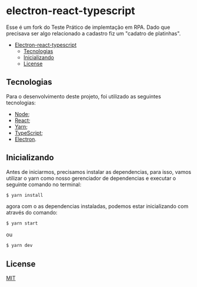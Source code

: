 # electron-react-typescript
Esse é um fork do Teste Prático de implemtação em RPA. Dado que precisava ser algo relacionado a cadastro fiz um "cadatro de platinhas". 

- [Electron-react-typescript](#electron-react-typescript)
  - [Tecnologias](#tecnologias)
  - [Inicializando](#inicializando)
  - [License](#license)
  
  
## Tecnologias

Para o desenvolvimento deste projeto, foi utilizado as seguintes tecnologias:

- [Node](https://nodejs.org/en/);
- [React](https://pt-br.reactjs.org/);
- [Yarn](https://yarnpkg.com/);
- [TypeScript](https://www.typescriptlang.org/);
- [Electron](https://www.electronjs.org/pt/docs/latest/tutorial/boilerplates-and-clis).  

## Inicializando
Antes de iniciarmos, precisamos instalar as dependencias, para isso, vamos utilizar o yarn como nosso gerenciador de dependencias e executar o seguinte comando no terminal:

```bash
$ yarn install
```

agora com o as dependencias instaladas, podemos estar inicializando com através do comando:

```bash
$ yarn start
```
ou

```bash
$ yarn dev
```

## License

[MIT](https://choosealicense.com/licenses/mit/)

